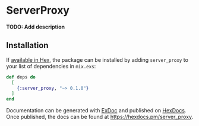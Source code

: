 # ServerProxy

**TODO: Add description**

## Installation

If [available in Hex](https://hex.pm/docs/publish), the package can be installed
by adding `server_proxy` to your list of dependencies in `mix.exs`:

```elixir
def deps do
  [
    {:server_proxy, "~> 0.1.0"}
  ]
end
```

Documentation can be generated with [ExDoc](https://github.com/elixir-lang/ex_doc)
and published on [HexDocs](https://hexdocs.pm). Once published, the docs can
be found at <https://hexdocs.pm/server_proxy>.

